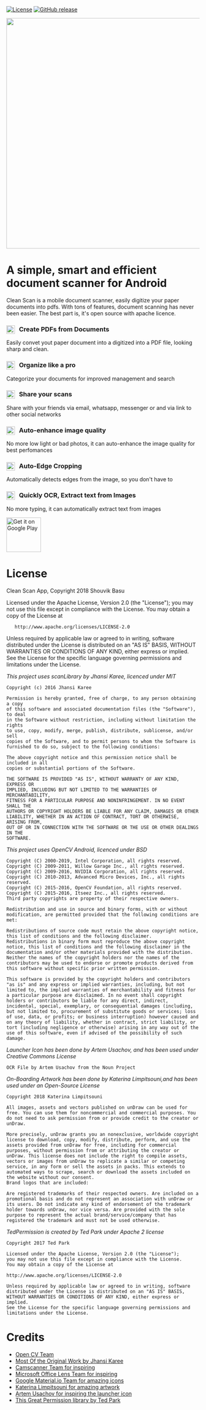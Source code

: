[![License](https://img.shields.io/badge/License-Apache%202.0-blue.svg)](https://opensource.org/licenses/Apache-2.0)
[![GitHub release](https://img.shields.io/github/release/clean-apps/CleanSCAN.svg)](https://github.com/clean-apps/CleanSCAN/releases/latest)

<p align="center">
<img src="https://github.com/clean-apps/CleanSCAN/raw/master/branding/clean%20scan%20branding3.png?raw=true" width="600"/>
</p>

# A simple, smart and efficient document scanner for Android

Clean Scan is a mobile document scanner, easily digitize your paper documents into pdfs. With tons of features, document scanning has never been easier. The best part is, it's open source with apache licence.

### <img src="https://use.fontawesome.com/releases/v5.1.0/svgs/solid/file-pdf.svg" width="22" align="left" /> &nbsp; Create PDFs from Documents

Easily convet yout paper document into a digitized into a PDF file, looking sharp and clean.

### <img src="https://use.fontawesome.com/releases/v5.1.0/svgs/solid/th-list.svg" width="22" align="left" /> &nbsp; Organize like a pro

Categorize your documents for improved management and search

### <img src="https://use.fontawesome.com/releases/v5.1.0/svgs/solid/share.svg" width="22" align="left" /> &nbsp; Share your scans

Share with your friends via email, whatsapp, messenger or and via link to other social networks

### <img src="https://use.fontawesome.com/releases/v5.1.0/svgs/solid/bolt.svg" width="22" align="left" /> &nbsp; Auto-enhance image quality

No more low light or bad photos, it can auto-enhance the image quality for best perfomances

### <img src="https://use.fontawesome.com/releases/v5.1.0/svgs/solid/crop-alt.svg" width="22" align="left" /> &nbsp; Auto-Edge Cropping

Automatically detects edges from the image, so you don't have to

### <img src="https://use.fontawesome.com/releases/v5.1.0/svgs/solid/font.svg" width="22" align="left" /> &nbsp; Quickly OCR, Extract text from Images

No more typing, it can automatically extract text from images

<a href="https://play.google.com/store/apps/details?id=com.teesteknoloji.contractanalysis" target="_blank">
<img src="https://play.google.com/intl/en_us/badges/images/generic/en-play-badge.png" alt="Get it on Google Play" height="90"/></a>

# License

Clean Scan App, Copyright 2018 Shouvik Basu

Licensed under the Apache License, Version 2.0 (the "License");
you may not use this file except in compliance with the License.
You may obtain a copy of the License at

       http://www.apache.org/licenses/LICENSE-2.0

Unless required by applicable law or agreed to in writing, software
distributed under the License is distributed on an "AS IS" BASIS,
WITHOUT WARRANTIES OR CONDITIONS OF ANY KIND, either express or implied.
See the License for the specific language governing permissions and
limitations under the License.

_This project uses scanLibrary by Jhansi Karee, licenced under MIT_

    Copyright (c) 2016 Jhansi Karee

    Permission is hereby granted, free of charge, to any person obtaining a copy
    of this software and associated documentation files (the "Software"), to deal
    in the Software without restriction, including without limitation the rights
    to use, copy, modify, merge, publish, distribute, sublicense, and/or sell
    copies of the Software, and to permit persons to whom the Software is
    furnished to do so, subject to the following conditions:

    The above copyright notice and this permission notice shall be included in all
    copies or substantial portions of the Software.

    THE SOFTWARE IS PROVIDED "AS IS", WITHOUT WARRANTY OF ANY KIND, EXPRESS OR
    IMPLIED, INCLUDING BUT NOT LIMITED TO THE WARRANTIES OF MERCHANTABILITY,
    FITNESS FOR A PARTICULAR PURPOSE AND NONINFRINGEMENT. IN NO EVENT SHALL THE
    AUTHORS OR COPYRIGHT HOLDERS BE LIABLE FOR ANY CLAIM, DAMAGES OR OTHER
    LIABILITY, WHETHER IN AN ACTION OF CONTRACT, TORT OR OTHERWISE, ARISING FROM,
    OUT OF OR IN CONNECTION WITH THE SOFTWARE OR THE USE OR OTHER DEALINGS IN THE
    SOFTWARE.

_This project uses OpenCV Android, licenced under BSD_

    Copyright (C) 2000-2019, Intel Corporation, all rights reserved.
    Copyright (C) 2009-2011, Willow Garage Inc., all rights reserved.
    Copyright (C) 2009-2016, NVIDIA Corporation, all rights reserved.
    Copyright (C) 2010-2013, Advanced Micro Devices, Inc., all rights reserved.
    Copyright (C) 2015-2016, OpenCV Foundation, all rights reserved.
    Copyright (C) 2015-2016, Itseez Inc., all rights reserved.
    Third party copyrights are property of their respective owners.

    Redistribution and use in source and binary forms, with or without modification, are permitted provided that the following conditions are met:

    Redistributions of source code must retain the above copyright notice, this list of conditions and the following disclaimer.
    Redistributions in binary form must reproduce the above copyright notice, this list of conditions and the following disclaimer in the documentation and/or other materials provided with the distribution.
    Neither the names of the copyright holders nor the names of the contributors may be used to endorse or promote products derived from this software without specific prior written permission.

    This software is provided by the copyright holders and contributors "as is" and any express or implied warranties, including, but not limited to, the implied warranties of merchantability and fitness for a particular purpose are disclaimed. In no event shall copyright holders or contributors be liable for any direct, indirect, incidental, special, exemplary, or consequential damages (including, but not limited to, procurement of substitute goods or services; loss of use, data, or profits; or business interruption) however caused and on any theory of liability, whether in contract, strict liability, or tort (including negligence or otherwise) arising in any way out of the use of this software, even if advised of the possibility of such damage.

_Launcher Icon has been done by Artem Usachov, and has been used under Creative Commons License_

    OCR File by Artem Usachov from the Noun Project

_On-Boarding Artwork has been done by Katerina Limpitsouni,and has been used under an Open-Source License_

    Copyright 2018 Katerina Limpitsouni

    All images, assets and vectors published on unDraw can be used for free. You can use them for noncommercial and commercial purposes. You do not need to ask permission from or provide credit to the creator or unDraw.

    More precisely, unDraw grants you an nonexclusive, worldwide copyright license to download, copy, modify, distribute, perform, and use the assets provided from unDraw for free, including for commercial purposes, without permission from or attributing the creator or unDraw. This license does not include the right to compile assets, vectors or images from unDraw to replicate a similar or competing service, in any form or sell the assets in packs. This extends to automated ways to scrape, search or download the assets included on the website without our consent.
    Brand logos that are included:

    Are registered trademarks of their respected owners. Are included on a promotional basis and do not represent an association with unDraw or its users. Do not indicate any kind of endorsement of the trademark holder towards unDraw, nor vice versa. Are provided with the sole purpose to represent the actual brand/service/company that has registered the trademark and must not be used otherwise.

_TedPermission is created by Ted Park under Apache 2 license_

    Copyright 2017 Ted Park

    Licensed under the Apache License, Version 2.0 (the "License");
    you may not use this file except in compliance with the License.
    You may obtain a copy of the License at

    http://www.apache.org/licenses/LICENSE-2.0

    Unless required by applicable law or agreed to in writing, software
    distributed under the License is distributed on an "AS IS" BASIS,
    WITHOUT WARRANTIES OR CONDITIONS OF ANY KIND, either express or implied.
    See the License for the specific language governing permissions and
    limitations under the License.

# Credits

- [Open CV Team](http://opencv.org/)
- [Most Of the Original Work by Jhansi Karee](https://github.com/jhansireddy/AndroidScannerDemo)
- [Camscanner Team for inspiring](https://www.camscanner.com/)
- [Microsoft Office Lens Team for inspiring](https://www.microsoft.com/en-us/p/office-lens/9wzdncrfj3t8)
- [Google Material.io Team for amazing icons](https://material.io/)
- [Katerina Limpitsouni for amazing artwork](https://undraw.co/illustrations)
- [Artem Usachov for inspiring the launcher icon](https://thenounproject.com/term/ocr-file/1839080/)
- [This Great Permission library by Ted Park](https://github.com/ParkSangGwon/TedPermission)
